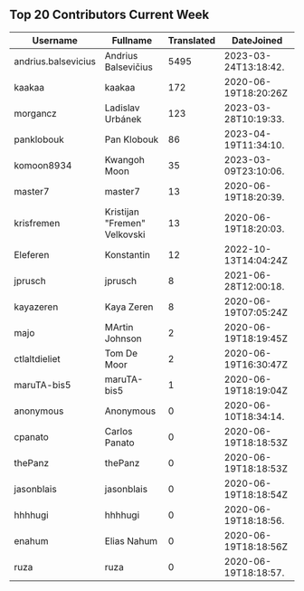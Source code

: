 ## Top 20 Contributors Current Week ##
|Username|Fullname|Translated|DateJoined|
|--------|--------|----------|----------|
|andrius.balsevicius|Andrius Balsevičius|5495|2023-03-24T13:18:42.|
|kaakaa|kaakaa|172|2020-06-19T18:20:26Z|
|morgancz|Ladislav Urbánek|123|2023-03-28T10:19:33.|
|panklobouk|Pan Klobouk|86|2023-04-19T11:34:10.|
|komoon8934|Kwangoh Moon|35|2023-03-09T23:10:06.|
|master7|master7|13|2020-06-19T18:20:39.|
|krisfremen|Kristijan "Fremen" Velkovski|13|2020-06-19T18:20:03.|
|Eleferen|Konstantin|12|2022-10-13T14:04:24Z|
|jprusch|jprusch|8|2021-06-28T12:00:18.|
|kayazeren|Kaya Zeren|8|2020-06-19T07:05:24Z|
|majo|MArtin Johnson|2|2020-06-19T18:19:45Z|
|ctlaltdieliet|Tom De Moor|2|2020-06-19T16:30:47Z|
|maruTA-bis5|maruTA-bis5|1|2020-06-19T18:19:04Z|
|anonymous|Anonymous|0|2020-06-10T18:34:14.|
|cpanato|Carlos Panato|0|2020-06-19T18:18:53Z|
|thePanz|thePanz|0|2020-06-19T18:18:53Z|
|jasonblais|jasonblais|0|2020-06-19T18:18:54Z|
|hhhhugi|hhhhugi|0|2020-06-19T18:18:56.|
|enahum|Elias  Nahum|0|2020-06-19T18:18:56Z|
|ruza|ruza|0|2020-06-19T18:18:57.|
